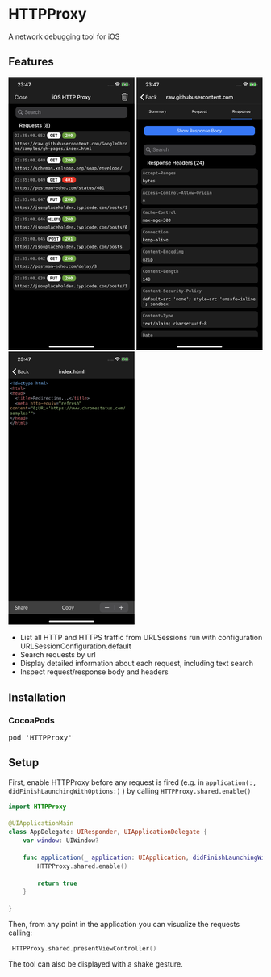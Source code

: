 # HTTPProxy

A network debugging tool for iOS

## Features

<p float="left">
  <img src="/screenshots/Screenshot1.png" width="250" />
  <img src="/screenshots/Screenshot2.png" width="250" /> 
  <img src="/screenshots/Screenshot3.png" width="250" />
</p>

- List all HTTP and HTTPS traffic from URLSessions run with configuration URLSessionConfiguration.default
- Search requests by url
- Display detailed information about each request, including text search
- Inspect request/response body and headers

## Installation

### CocoaPods

<pre>
pod 'HTTPProxy'
</pre>

## Setup
First, enable HTTPProxy before any request is fired (e.g. in `application(:, didFinishLaunchingWithOptions:)` ) by calling `HTTPProxy.shared.enable()`

```swift
import HTTPProxy

@UIApplicationMain
class AppDelegate: UIResponder, UIApplicationDelegate {
    var window: UIWindow?
    
    func application(_ application: UIApplication, didFinishLaunchingWithOptions launchOptions: [UIApplication.LaunchOptionsKey: Any]?) -> Bool {
        HTTPProxy.shared.enable()
        
        return true
    }

}
```

Then, from any point in the application you can visualize the requests calling:
```swift
 HTTPProxy.shared.presentViewController()
```

The tool can also be displayed with a shake gesture.